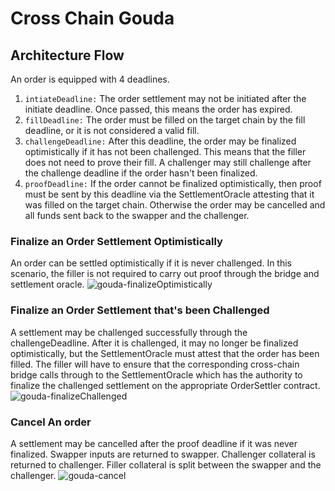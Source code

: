 # Cross Chain Gouda

## Architecture Flow

An order is equipped with 4 deadlines.
1. `intiateDeadline:` The order settlement may not be initiated after the initiate deadline. Once passed, this means the order has expired.
2. `fillDeadline:` The order must be filled on the target chain by the fill deadline, or it is not considered a valid fill.
3. `challengeDeadline:` After this deadline, the order may be finalized optimistically if it has not been challenged. This means that the filler does not need to prove their fill. A challenger may still challenge after the challenge deadline if the order hasn't been finalized.
4. `proofDeadline:` If the order cannot be finalized optimistically, then proof must be sent by this deadline via the SettlementOracle attesting that it was filled on the target chain. Otherwise the order may be cancelled and all funds sent back to the swapper and the challenger.


### Finalize an Order Settlement Optimistically
An order can be settled optimistically if it is never challenged. In this scenario, the filler is not required to carry out proof through the bridge and settlement oracle.
![gouda-finalizeOptimistically](https://user-images.githubusercontent.com/5539720/226055654-b733aaac-d3c4-4d27-bffe-cbb2402f618b.png)

### Finalize an Order Settlement that's been Challenged
A settlement may be challenged successfully through the challengeDeadline. After it is challenged, it may no longer be finalized optimistically, but the SettlementOracle must attest that the order has been filled. The filler will have to ensure that the corresponding cross-chain bridge calls through to the SettlementOracle which has the authority to finalize the challenged settlement on the appropriate OrderSettler contract.
![gouda-finalizeChallenged](https://user-images.githubusercontent.com/5539720/226055852-a30fecdd-0157-4e38-8b6d-516a04890440.png)

### Cancel An order
A settlement may be cancelled after the proof deadline if it was never finalized. Swapper inputs are returned to swapper. Challenger collateral is returned to challenger. Filler collateral is split between the swapper and the challenger.
![gouda-cancel](https://user-images.githubusercontent.com/5539720/226062365-26bbf097-1ec3-4c9d-aca7-e72d2039ba69.png)
